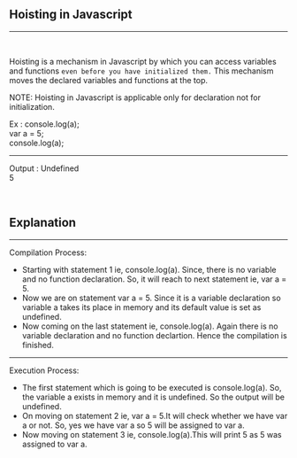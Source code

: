 ## Hoisting in Javascript
-----
<br>

Hoisting is a mechanism in Javascript by which you can access variables and functions ```even before you have initialized them.``` This mechanism moves the declared variables and functions at the top.


NOTE: Hoisting in Javascript is applicable only for declaration not for initialization. 

Ex :   console.log(a); <br>
        var a = 5;<br>
        console.log(a);<br>
        
-----
Output : Undefined<br>
5

<br>

## Explanation
---
Compilation Process: 


- Starting with statement 1 ie, console.log(a). Since, there is no variable and no function declaration. So, it will reach to next statement ie, var a = 5.
- Now we are on statement var a = 5. Since it is a variable declaration so variable a takes its place in memory and its default value is set as undefined.
- Now coming on the last statement ie, console.log(a). Again there is no variable declaration and no function declartion. Hence the compilation is finished.   
---
Execution Process:
- The first statement which is going to be executed is console.log(a). So, the variable a exists in memory and it is undefined. So the output will be undefined.
- On moving on statement 2 ie, var a = 5.It will check whether we have var a or not. So, yes we have var a so 5 will be assigned to var a.
- Now moving on statement 3 ie, console.log(a).This will print 5 as 5 was assigned to var a.                     
